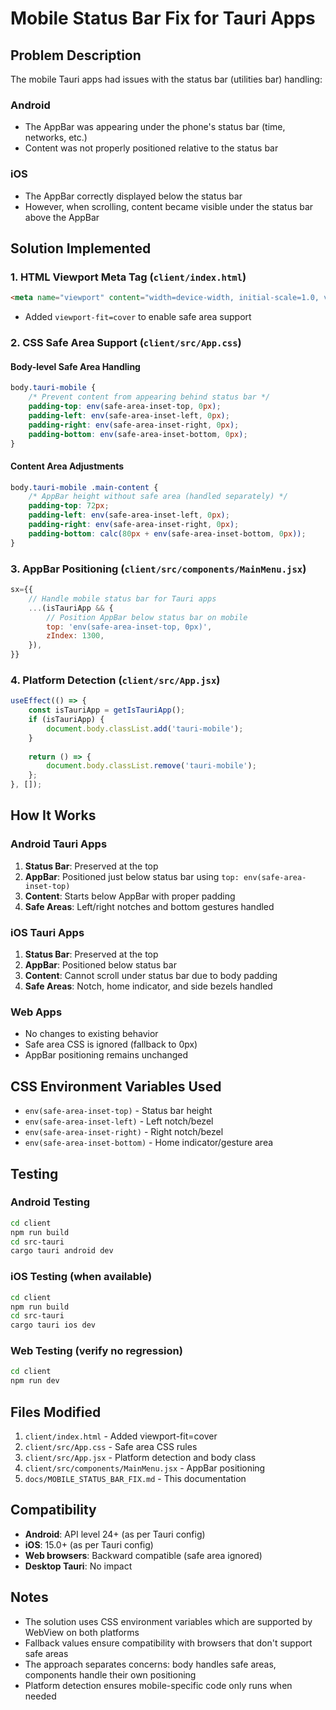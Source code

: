 # Mobile Status Bar Fix for Tauri Apps

## Problem Description

The mobile Tauri apps had issues with the status bar (utilities bar) handling:

### Android
- The AppBar was appearing under the phone's status bar (time, networks, etc.)
- Content was not properly positioned relative to the status bar

### iOS  
- The AppBar correctly displayed below the status bar
- However, when scrolling, content became visible under the status bar above the AppBar

## Solution Implemented

### 1. HTML Viewport Meta Tag (`client/index.html`)
```html
<meta name="viewport" content="width=device-width, initial-scale=1.0, viewport-fit=cover" />
```
- Added `viewport-fit=cover` to enable safe area support

### 2. CSS Safe Area Support (`client/src/App.css`)

#### Body-level Safe Area Handling
```css
body.tauri-mobile {
    /* Prevent content from appearing behind status bar */
    padding-top: env(safe-area-inset-top, 0px);
    padding-left: env(safe-area-inset-left, 0px);
    padding-right: env(safe-area-inset-right, 0px);
    padding-bottom: env(safe-area-inset-bottom, 0px);
}
```

#### Content Area Adjustments
```css
body.tauri-mobile .main-content {
    /* AppBar height without safe area (handled separately) */
    padding-top: 72px; 
    padding-left: env(safe-area-inset-left, 0px);
    padding-right: env(safe-area-inset-right, 0px);
    padding-bottom: calc(80px + env(safe-area-inset-bottom, 0px));
}
```

### 3. AppBar Positioning (`client/src/components/MainMenu.jsx`)
```jsx
sx={{
    // Handle mobile status bar for Tauri apps
    ...(isTauriApp && {
        // Position AppBar below status bar on mobile
        top: 'env(safe-area-inset-top, 0px)',
        zIndex: 1300,
    }),
}}
```

### 4. Platform Detection (`client/src/App.jsx`)
```jsx
useEffect(() => {
    const isTauriApp = getIsTauriApp();
    if (isTauriApp) {
        document.body.classList.add('tauri-mobile');
    }
    
    return () => {
        document.body.classList.remove('tauri-mobile');
    };
}, []);
```

## How It Works

### Android Tauri Apps
1. **Status Bar**: Preserved at the top
2. **AppBar**: Positioned just below status bar using `top: env(safe-area-inset-top)`
3. **Content**: Starts below AppBar with proper padding
4. **Safe Areas**: Left/right notches and bottom gestures handled

### iOS Tauri Apps  
1. **Status Bar**: Preserved at the top
2. **AppBar**: Positioned below status bar
3. **Content**: Cannot scroll under status bar due to body padding
4. **Safe Areas**: Notch, home indicator, and side bezels handled

### Web Apps
- No changes to existing behavior
- Safe area CSS is ignored (fallback to 0px)
- AppBar positioning remains unchanged

## CSS Environment Variables Used

- `env(safe-area-inset-top)` - Status bar height
- `env(safe-area-inset-left)` - Left notch/bezel
- `env(safe-area-inset-right)` - Right notch/bezel  
- `env(safe-area-inset-bottom)` - Home indicator/gesture area

## Testing

### Android Testing
```bash
cd client
npm run build
cd src-tauri
cargo tauri android dev
```

### iOS Testing (when available)
```bash
cd client
npm run build
cd src-tauri
cargo tauri ios dev
```

### Web Testing (verify no regression)
```bash
cd client
npm run dev
```

## Files Modified

1. `client/index.html` - Added viewport-fit=cover
2. `client/src/App.css` - Safe area CSS rules
3. `client/src/App.jsx` - Platform detection and body class
4. `client/src/components/MainMenu.jsx` - AppBar positioning
5. `docs/MOBILE_STATUS_BAR_FIX.md` - This documentation

## Compatibility

- **Android**: API level 24+ (as per Tauri config)
- **iOS**: 15.0+ (as per Tauri config)  
- **Web browsers**: Backward compatible (safe area ignored)
- **Desktop Tauri**: No impact

## Notes

- The solution uses CSS environment variables which are supported by WebView on both platforms
- Fallback values ensure compatibility with browsers that don't support safe areas
- The approach separates concerns: body handles safe areas, components handle their own positioning
- Platform detection ensures mobile-specific code only runs when needed
